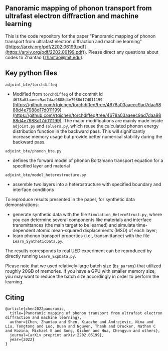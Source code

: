 ## Panoramic mapping of phonon transport from ultrafast electron diffraction and machine learning

This is the code repository for the paper "Panoramic mapping of phonon transport from ultrafast electron diffraction and machine learning" ([https://arxiv.org/pdf/2202.06199.pdf](https://arxiv.org/pdf/2202.06199.pdf)). Please direct any questions about codes to Zhantao (zhantao@mit.edu).

## Key python files
`adjoint_bte/torchdiffeq`
- Modified from `torchdiffeq` of the commit id `4678a03aaeec9ad7daa9888d4e7988d17d011199` [https://github.com/rtqichen/torchdiffeq/tree/4678a03aaeec9ad7daa9888d4e7988d17d011199](https://github.com/rtqichen/torchdiffeq/tree/4678a03aaeec9ad7daa9888d4e7988d17d011199). The major modifications are mainly made inside `adjoint.py` and `solvers.py`, which reuse the calculated phonon energy distribution function in the backward pass. This will significantly increase memory usage but provide better numerical stability during the backward pass.

`adjoint_bte/phonon_bte.py`
- defines the forward model of phonon Boltzmann transport equation for a specified layer and material

`adjoint_bte/model_heterostructure.py`
- assemble two layers into a heterostructure with specified boundary and interface conditions

To reproduce results presented in the paper, for synthetic data demonstrations:
- generate synthetic data with the file `Simulation_HeteroStruct.py`, where you can determine several components like materials and interface transmittances (the main target to be learned) and simulate time-dependent atomic mean-squared displacements (MSD) of each layer;
- learn phonon transport properties (i.e., transmittance) with the file `Learn_SyntheticData.py`.

The results corresponds to real UED experiment can be reproduced by directly running `Learn_ExpData.py`.

Please note that we used relatively large batch size (`bs_params`) that utilized roughly 20GB of memories. If you have a GPU with smaller memory size, you may want to reduce the batch size accordingly in order to perform the learning.

## Citing

```
@article{chen2022panoramic,
  title={Panoramic mapping of phonon transport from ultrafast electron diffraction and machine learning},
  author={Chen, Zhantao and Shen, Xiaozhe and Andrejevic, Nina and Liu, Tongtong and Luo, Duan and Nguyen, Thanh and Drucker, Nathan C and Kozina, Michael E and Song, Qichen and Hua, Chengyun and others},
  journal={arXiv preprint arXiv:2202.06199},
  year={2022}
}
```

